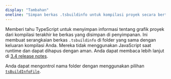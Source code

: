 ```yaml
---
display: "Tambahan"
oneline: "Simpan berkas .tsbuildinfo untuk kompilasi proyek secara bertahap"
---
```


Memberi tahu TypeScript untuk menyimpan informasi tentang grafik proyek dari kompilasi terakhir ke berkas yang disimpan di penyimpanan. Ini
membuat serangkaian berkas `.tsbuildinfo` di folder yang sama dengan keluaran kompilasi Anda. Mereka tidak menggunakan JavaScript saat runtime dan dapat dihapus dengan aman. Anda dapat membaca lebih lanjut di [3.4 release notes](/docs/handbook/release-notes/typescript-3-4.html#faster-subsequent-builds-with-the---incremental-flag).

Anda dapat mengontrol nama folder dengan menggunakan pilihan [`tsBuildInfoFile`](#tsBuildInfoFile).
